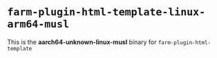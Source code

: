# `farm-plugin-html-template-linux-arm64-musl`

This is the **aarch64-unknown-linux-musl** binary for `farm-plugin-html-template`
